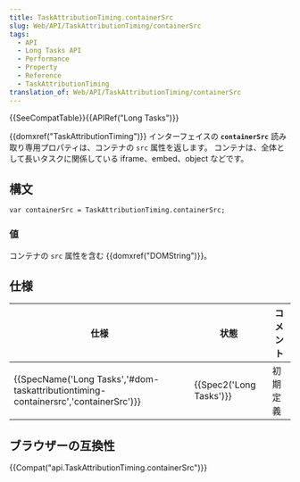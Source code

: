 ```yaml
---
title: TaskAttributionTiming.containerSrc
slug: Web/API/TaskAttributionTiming/containerSrc
tags:
  - API
  - Long Tasks API
  - Performance
  - Property
  - Reference
  - TaskAttributionTiming
translation_of: Web/API/TaskAttributionTiming/containerSrc
---
```

{{SeeCompatTable}}{{APIRef("Long Tasks")}}

{{domxref("TaskAttributionTiming")}} インターフェイスの **`containerSrc`** 読み取り専用プロパティは、コンテナの `src` 属性を返します。 コンテナは、全体として長いタスクに関係している iframe、embed、object などです。

## 構文

```
var containerSrc = TaskAttributionTiming.containerSrc;
```

### 値

コンテナの `src` 属性を含む {{domxref("DOMString")}}。

## 仕様

| 仕様                                                                                                             | 状態                             | コメント |
| ---------------------------------------------------------------------------------------------------------------- | -------------------------------- | -------- |
| {{SpecName('Long Tasks','#dom-taskattributiontiming-containersrc','containerSrc')}} | {{Spec2('Long Tasks')}} | 初期定義 |

## ブラウザーの互換性

{{Compat("api.TaskAttributionTiming.containerSrc")}}
